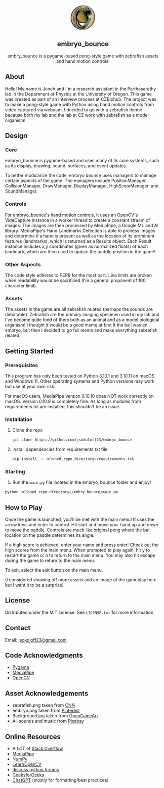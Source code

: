 <!--
MIT License

Copyright (c) 2021 Othneil Drew

Permission is hereby granted, free of charge, to any person obtaining a copy
of this software and associated documentation files (the "Software"), to deal
in the Software without restriction, including without limitation the rights
to use, copy, modify, merge, publish, distribute, sublicense, and/or sell
copies of the Software, and to permit persons to whom the Software is
furnished to do so, subject to the following conditions:

The above copyright notice and this permission notice shall be included in all
copies or substantial portions of the Software.

THE SOFTWARE IS PROVIDED "AS IS", WITHOUT WARRANTY OF ANY KIND, EXPRESS OR
IMPLIED, INCLUDING BUT NOT LIMITED TO THE WARRANTIES OF MERCHANTABILITY,
FITNESS FOR A PARTICULAR PURPOSE AND NONINFRINGEMENT. IN NO EVENT SHALL THE
AUTHORS OR COPYRIGHT HOLDERS BE LIABLE FOR ANY CLAIM, DAMAGES OR OTHER
LIABILITY, WHETHER IN AN ACTION OF CONTRACT, TORT OR OTHERWISE, ARISING FROM,
OUT OF OR IN CONNECTION WITH THE SOFTWARE OR THE USE OR OTHER DEALINGS IN THE
SOFTWARE.

-->

<!-- PROJECT LOGO -->
<br />
<div align="center">
  <a href="https://github.com/rplab/LS_Pycro_App">
    <img src="https://raw.githubusercontent.com/jsokoloff23/embryo_bounce/main/embryo.PNG" alt="Logo" width="80" height="80">
  </a>

## embryo_bounce

  <p align="center">
    embry_bounce is a pygame-based pong-style game with zebrafish assets and hand motion controls! 
  </p>
</div>

## About
<p align="left">
    Hello! My name is Jonah and I'm a research assistant in the Parthasarathy lab in the Department 
    of Physics at the University of Oregon. This game was created as part of an interview process at CZBiohub.
    The project was to make a pong-style game with Python using hand motion controls from video captured via 
    webcam. I decided to go with a zebrafish theme because both my lab and the lab at CZ work with zebrafish
    as a model organism!
  </p>

## Design

### Core
<p align="left">
    embryo_bounce is pygame-based and uses many of its core systems, such as its display, drawing, sound,
    surfaces, and event updates.
  </p>

  <p align="left">
    To better modularize the code, embryo bounce uses managers to manage certain aspects of the game.
    The managers include PositionManager, CollisionManager, DrawManager, DisplayManager, HighScoreManager,
    and SoundManager.
  </p>

### Controls
  <p align="left">
    For embryo_bounce's hand motion controls, it uses an OpenCV's VideCapture instance in a worker thread to create
    a constant stream of images. The images are then processed by MediaPipe, a Google ML and AI library. 
    MediaPipe's Hand Landmarks Detection is able to process images and determine if a hand is present as 
    well as the location of its prominent features (landmarks), which is returned as a Results object. 
    Each Result instance includes x,y coordinates (given as normalized floats) of each landmark, which 
    are then used to update the paddle position in the game!
  </p>

### Other Aspects
 <p align="left">
    The code style adheres to PEP8 for the most part. Line limits are broken when readability would be
    sacrificed (I'm a general proponent of 100 character limit). 
  </p>

### Assets
 <p align="left">
    The assets in the game are all zebrafish related (perhaps the sounds are debatable). Zebrafish are
    the primary imaging specimen used in my lab and I've become quite fond of them both as an animal and as
    a model biological organism! I thought it would be a good meme at first if the ball was en embryo, but then 
    I decided to go full meme and make everything zebrafish related.
 </p>


<!-- GETTING STARTED -->
## Getting Started

### Prerequisites

This program has only been tested on Python 3.10.1 and 3.10.11 on macOS and Windows 11. 
Other operating systems and Python versions may work but use at your own risk.

For macOS users, MediaPipe version 0.10.10 does NOT work correctly on macOS. Version 0.10.9 is 
completely fine. As long as modules from requirements.txt are installed, this shouldn't be an issue.

### Installation

1. Clone the repo
   ```sh
   git clone https://github.com/jsokoloff23/embryo_bounce
   ```
2. Install dependencies from requirements.txt file
   ```sh
   pip install -r <cloned_repo_directory>/requirements.txt
   ```

### Starting

1. Run the `main.py` file located in the embryo_bounce folder and enjoy!
 ```sh
 python <cloned_repo_directory>/embry_bounce/main.py
 ```

## How to Play
<p align="left">
  Once the game is launched, you'll be met with the main menu! It uses the arrow keys
  and enter to control. Hit start and move your hand up and down to move the paddle.
  Controls are much like original pong where the ball location on the paddle determines
  its angle.
</p>

<p align="left">
  If a high score is achieved, enter your name and press enter! Check out the high scores
  from the main menu. When prompted to play again, hit y to restart the game or n to return
  to the main menu. You may also hit escape during the game to return to the main menu.
</p>

<p align="left">
  To exit, select the exit button on the main menu.
</p>

<p align="left">
  (I considered showing off more assets and an image of the gameplay here but I want it
  to be a surprise)
</p>

<!-- LICENSE -->
## License

Distributed under the MIT License. See `LICENSE.txt` for more information.

<!-- CONTACT -->
## Contact

Email: jsokoloff23@gmail.com

<!-- ACKNOWLEDGMENTS -->
## Code Acknowledgments
* [Pygame](https://github.com/pygame/)
* [MediaPipe](https://github.com/google/mediapipe)
* [OpenCV](https://github.com/opencv/opencv)

## Asset Acknowledgements
* zebrafish.png taken from [CNN](https://www.cnn.com/2021/02/04/americas/zebrafish-fins-limbs-scn/index.html)
* embryo.png taken from [Pinterest](https://www.pinterest.com/pin/405183297731630365/)
* Background.jpg taken from [OpenGameArt](https://lpc.opengameart.org/content/underwater-background-0)
* All sounds and music from [Pixabay](https://pixabay.com/)


<!-- ONLINE RESOURCES -->
## Online Resources
* A _LOT_ of [Stack Overflow](https://stackoverflow.com/)
* [MediaPipe](https://developers.google.com/mediapipe/solutions/vision/hand_landmarker)
* [NumPy](https://numpy.org/)
* [LearnOpenCV](https://learnopencv.com/)
* [discuss python forums](https://discuss.python.org/)
* [GeeksforGeeks](https://www.geeksforgeeks.org/)
* [ChatGPT](https://chat.openai.com/) (mostly for formatting/best practices)
